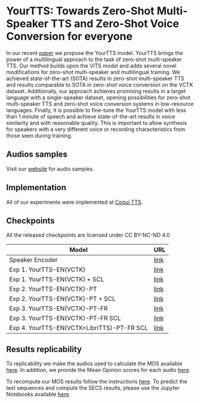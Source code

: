 # YourTTS: Towards Zero-Shot Multi-Speaker TTS and Zero-Shot Voice Conversion for everyone


In our recent [paper]() we propose the YourTTS model. YourTTS brings the power of a multilingual approach to the task of zero-shot multi-speaker TTS. Our method builds upon the VITS model and adds several novel modifications for zero-shot multi-speaker and multilingual training. We achieved state-of-the-art (SOTA) results in zero-shot multi-speaker TTS and results comparable to SOTA in zero-shot voice conversion on the VCTK dataset. Additionally, our approach achieves promising results in a target language with a single-speaker dataset, opening possibilities for zero-shot multi-speaker TTS and zero-shot voice conversion systems in low-resource languages. Finally, it is possible to fine-tune the YourTTS model with less than 1 minute of speech and achieve state-of-the-art results in voice similarity and with reasonable quality. This is important to allow synthesis for speakers with a very different voice or recording characteristics from those seen during training. 



## Audios samples
Visit our [website](https://edresson.github.io/YourTTS/) for audio samples.

## Implementation
All of our experiments were implemented at [Coqui TTS](https://github.com/coqui-ai/tts).

## Checkpoints

All the released checkpoints are licensed under CC BY-NC-ND 4.0

| Model                        | URL                                                                                            |
|------------------------------|------------------------------------------------------------------------------------------------|
| Speaker Encoder              | [link](https://drive.google.com/drive/folders/1WKK70aBnA-ZI2Z1Ka_zWgBK7O0Y3TLey?usp=sharing)   |
| Exp 1. YourTTS-EN(VCTK)         | [link](https://drive.google.com/drive/folders/15MfBCRyM8ViZ5Ghe16bGz0UtB_O0iovX?usp=sharing)   |
| Exp 1. YourTTS-EN(VCTK)  + SCL         | [link](https://drive.google.com/drive/folders/10hX5B_h0dzroY7bVNPodC8hzhz4nklzR?usp=sharing)   |
| Exp 2. YourTTS-EN(VCTK)-PT          | [link](https://drive.google.com/drive/folders/1Mdob20nFQEKUwavw_DhqMc1MfG3CNNNI?usp=sharing) |
| Exp 2. YourTTS-EN(VCTK)-PT  + SCL   | [link](https://drive.google.com/drive/folders/1uorMp_A0LNEfwdkM1QB9jz4Mf3kM5sGn?usp=sharing) |
| Exp 3. YourTTS-EN(VCTK)-PT-FR       | [link](https://drive.google.com/drive/folders/15NAhIeHXJZLxrZMoCaUlH_7mS7TRqdme?usp=sharing) |
| Exp 3. YourTTS-EN(VCTK)-PT-FR SCL   | [link](https://drive.google.com/drive/folders/1H7VrW6eUO0wle-e6Un3mp77udkZLMrMr?usp=sharing) |
| Exp 4. YourTTS-EN(VCTK+LibriTTS)-PT-FR SCL | [link](https://drive.google.com/drive/folders/15G-QS5tYQPkqiXfAdialJjmuqZV0azQV?usp=sharing) |


## Results replicability

To replicability we make the audios used to calculate the MOS available [here](https://github.com/Edresson/YourTTS/releases/download/MOS/Audios_MOS.zip). In addition, we provide the Mean Opinion scores for each audio [here](https://github.com/Edresson/YourTTS/tree/main/metrics/MOS).

To recompute our MOS results follow the instructions [here](https://github.com/Edresson/YourTTS/tree/main/metrics/MOS). To predict the test sequences and compute the SECS results, please use the Jupyter Notebooks available [here](https://github.com/Edresson/YourTTS/tree/main/metrics/SECS).

